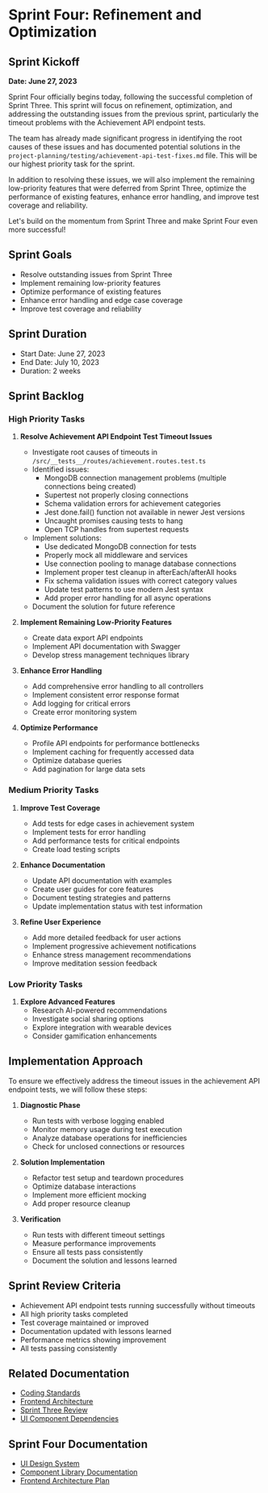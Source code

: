 # Sprint Four: Refinement and Optimization

## Sprint Kickoff

**Date: June 27, 2023**

Sprint Four officially begins today, following the successful completion of Sprint Three. This sprint will focus on refinement, optimization, and addressing the outstanding issues from the previous sprint, particularly the timeout problems with the Achievement API endpoint tests.

The team has already made significant progress in identifying the root causes of these issues and has documented potential solutions in the `project-planning/testing/achievement-api-test-fixes.md` file. This will be our highest priority task for the sprint.

In addition to resolving these issues, we will also implement the remaining low-priority features that were deferred from Sprint Three, optimize the performance of existing features, enhance error handling, and improve test coverage and reliability.

Let's build on the momentum from Sprint Three and make Sprint Four even more successful!

## Sprint Goals
- Resolve outstanding issues from Sprint Three
- Implement remaining low-priority features
- Optimize performance of existing features
- Enhance error handling and edge case coverage
- Improve test coverage and reliability

## Sprint Duration
- Start Date: June 27, 2023
- End Date: July 10, 2023
- Duration: 2 weeks

## Sprint Backlog

### High Priority Tasks

1. **Resolve Achievement API Endpoint Test Timeout Issues**
   - Investigate root causes of timeouts in `/src/__tests__/routes/achievement.routes.test.ts`
   - Identified issues:
     - MongoDB connection management problems (multiple connections being created)
     - Supertest not properly closing connections
     - Schema validation errors for achievement categories
     - Jest done.fail() function not available in newer Jest versions
     - Uncaught promises causing tests to hang
     - Open TCP handles from supertest requests
   - Implement solutions:
     - Use dedicated MongoDB connection for tests
     - Properly mock all middleware and services
     - Use connection pooling to manage database connections
     - Implement proper test cleanup in afterEach/afterAll hooks
     - Fix schema validation issues with correct category values
     - Update test patterns to use modern Jest syntax
     - Add proper error handling for all async operations
   - Document the solution for future reference

2. **Implement Remaining Low-Priority Features**
   - Create data export API endpoints
   - Implement API documentation with Swagger
   - Develop stress management techniques library

3. **Enhance Error Handling**
   - Add comprehensive error handling to all controllers
   - Implement consistent error response format
   - Add logging for critical errors
   - Create error monitoring system

4. **Optimize Performance**
   - Profile API endpoints for performance bottlenecks
   - Implement caching for frequently accessed data
   - Optimize database queries
   - Add pagination for large data sets

### Medium Priority Tasks

1. **Improve Test Coverage**
   - Add tests for edge cases in achievement system
   - Implement tests for error handling
   - Add performance tests for critical endpoints
   - Create load testing scripts

2. **Enhance Documentation**
   - Update API documentation with examples
   - Create user guides for core features
   - Document testing strategies and patterns
   - Update implementation status with test information

3. **Refine User Experience**
   - Add more detailed feedback for user actions
   - Implement progressive achievement notifications
   - Enhance stress management recommendations
   - Improve meditation session feedback

### Low Priority Tasks

1. **Explore Advanced Features**
   - Research AI-powered recommendations
   - Investigate social sharing options
   - Explore integration with wearable devices
   - Consider gamification enhancements

## Implementation Approach

To ensure we effectively address the timeout issues in the achievement API endpoint tests, we will follow these steps:

1. **Diagnostic Phase**
   - Run tests with verbose logging enabled
   - Monitor memory usage during test execution
   - Analyze database operations for inefficiencies
   - Check for unclosed connections or resources

2. **Solution Implementation**
   - Refactor test setup and teardown procedures
   - Optimize database interactions
   - Implement more efficient mocking
   - Add proper resource cleanup

3. **Verification**
   - Run tests with different timeout settings
   - Measure performance improvements
   - Ensure all tests pass consistently
   - Document the solution and lessons learned

## Sprint Review Criteria
- Achievement API endpoint tests running successfully without timeouts
- All high priority tasks completed
- Test coverage maintained or improved
- Documentation updated with lessons learned
- Performance metrics showing improvement
- All tests passing consistently

## Related Documentation
- [Coding Standards](../standards/coding-standards.md)
- [Frontend Architecture](../architecture/frontend-architecture.md)
- [Sprint Three Review](./sprint-three-review.md)
- [UI Component Dependencies](./documentation/ui-component-dependencies.md)

## Sprint Four Documentation
- [UI Design System](./documentation/ui-design-system.md)
- [Component Library Documentation](./documentation/component-library-documentation.md)
- [Frontend Architecture Plan](./documentation/frontend-architecture-plan.md) 